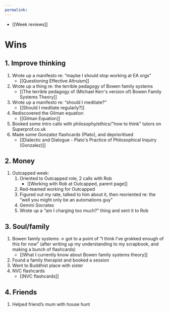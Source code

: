 ```yaml
---
permalink: 
---
```


- [[Week reviews]]
# Wins
## 1. Improve thinking
1. Wrote up a manifesto re: “maybe I should stop working at EA orgs”
	- [[Questioning Effective Altruism]]
2. Wrote up a thing re: the terrible pedagogy of Bowen family systems
	- [[The terrible pedagogy of (Michael Kerr's version of) Bowen Family Systems Theory]]
3. Wrote up a manifesto re: “should I meditate?”
	- [[Should I meditate regularly?]]
4. Rediscovered the Gilman equation
	- [[Gilman Equation]] 
5. Booked some intro calls with philosophy/ethics/"how to think" tutors on Superprof.co.uk
6. Made some Gonzalez flashcards (Plato), and deprioritised
	- [[Dialectic and Dialogue - Plato's Practice of Philosophical Inquiry (Gonzalez)]]
## 2. Money
1. Outcapped week:
	1. Oriented to Outcapped role, 2 calls with Rob
		- [[Working with Rob at Outcapped, parent page]]
	2. Red-teamed working for Outcapped
	3. Figured out my rate, talked to him about it, then reoriented re: the “well you might only be an automations guy”
	4. Gemini Socrates 
	5. Wrote up a “am I charging too much?” thing and sent it to Rob
## 3. Soul/family
1. Bowen family systems → got to a point of “I think I’ve grokked enough of this for now” (after writing up my understanding to my scrapbook, and making a bunch of flashcards)
	- [[What I currently know about Bowen family systems theory]]
2. Found a family therapist and booked a session
3. Went to Buddhist place with sister
4. NVC flashcards
	- [[NVC flashcards]]
## 4. Friends 
1. Helped friend’s mum with house hunt

